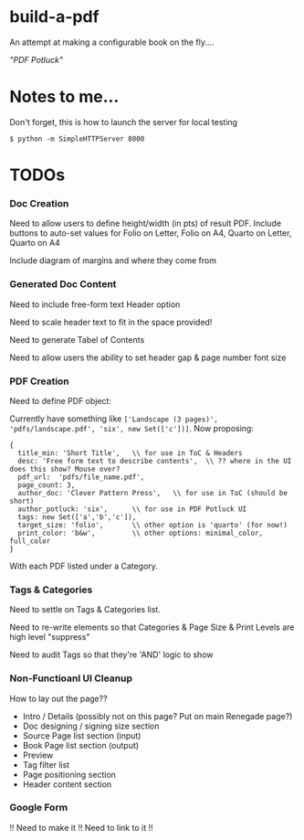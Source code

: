 # build-a-pdf
An attempt at making a configurable book on the fly.... 

_"PDF Potluck"_


# Notes to me... 
Don't forget, this is how to launch the server for local testing

```
$ python -m SimpleHTTPServer 8000
```

# TODOs

### Doc Creation

Need to allow users to define height/width (in pts) of result PDF. Include buttons to auto-set values for Folio on Letter, Folio on A4, Quarto on Letter, Quarto on A4

Include diagram of margins and where they come from

### Generated Doc Content

Need to include free-form text Header option

Need to scale header text to fit in the space provided!

Need to generate Tabel of Contents

Need to allow users the ability to set header gap & page number font size

### PDF Creation

Need to define PDF object:

Currently have something like `['Landscape (3 pages)', 'pdfs/landscape.pdf', 'six', new Set(['c'])]`. Now proposing:

```
{
  title_min: 'Short Title',   \\ for use in ToC & Headers
  desc: 'Free form text to describe contents',  \\ ?? where in the UI does this show? Mouse over?
  pdf_url:  'pdfs/file_name.pdf',
  page_count: 3,
  author_doc: 'Clever Pattern Press',   \\ for use in ToC (should be short)
  author_potluck: 'six',      \\ for use in PDF Potluck UI
  tags: new Set(['a','b','c']),
  target_size: 'folio',       \\ other option is 'quarto' (for now!)
  print_color: 'b&w',         \\ other options: minimal_color, full_color
}
```

With each PDF listed under a Category.

### Tags & Categories

Need to settle on Tags & Categories list.

Need to re-write elements so that Categories & Page Size & Print Levels are high level "suppress"

Need to audit Tags so that they're 'AND' logic to show

### Non-Functioanl UI Cleanup

How to lay out the page??

- Intro / Details (possibly not on this page? Put on main Renegade page?)
- Doc designing / signing size section
- Source Page list section (input)
- Book Page list section (output)
- Preview
- Tag filter list
- Page positioning section
- Header content section

### Google Form

!! Need to make it !! Need to link to it !!

